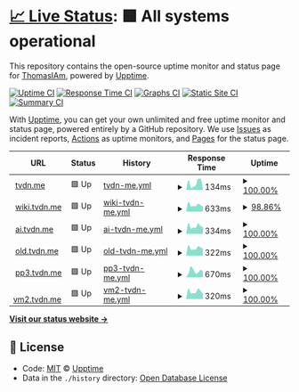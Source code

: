 # [📈 Live Status](https://status.tvdn.me): <!--live status--> **🟩 All systems operational**

This repository contains the open-source uptime monitor and status page for [ThomasIAm](https://github.com/ThomasIAm), powered by [Upptime](https://github.com/upptime/upptime).

[![Uptime CI](https://github.com/ThomasIAm/upptime/workflows/Uptime%20CI/badge.svg)](https://github.com/ThomasIAm/upptime/actions?query=workflow%3A%22Uptime+CI%22)
[![Response Time CI](https://github.com/koj-co/upptime/workflows/Response%20Time%20CI/badge.svg)](https://github.com/koj-co/upptime/actions?query=workflow%3A%22Response+Time+CI%22)
[![Graphs CI](https://github.com/ThomasIAm/upptime/workflows/Graphs%20CI/badge.svg)](https://github.com/ThomasIAm/upptime/actions?query=workflow%3A%22Graphs+CI%22)
[![Static Site CI](https://github.com/koj-co/upptime/workflows/Static%20Site%20CI/badge.svg)](https://github.com/koj-co/upptime/actions?query=workflow%3A%22Static+Site+CI%22)
[![Summary CI](https://github.com/koj-co/upptime/workflows/Summary%20CI/badge.svg)](https://github.com/koj-co/upptime/actions?query=workflow%3A%22Summary+CI%22)

With [Upptime](https://upptime.js.org), you can get your own unlimited and free uptime monitor and status page, powered entirely by a GitHub repository. We use [Issues](https://github.com/upptime/upptime/issues) as incident reports, [Actions](https://github.com/ThomasIAm/upptime/actions) as uptime monitors, and [Pages](https://demo.upptime.js.org) for the status page.

<!--start: status pages-->
<!-- This summary is generated by Upptime (https://github.com/upptime/upptime) -->
<!-- Do not edit this manually, your changes will be overwritten -->
<!-- prettier-ignore -->
| URL | Status | History | Response Time | Uptime |
| --- | ------ | ------- | ------------- | ------ |
| <img alt="" src="https://favicons.githubusercontent.com/tvdn.me" height="13"> [tvdn.me](https://tvdn.me) | 🟩 Up | [tvdn-me.yml](https://github.com/ThomasIAm/upptime/commits/HEAD/history/tvdn-me.yml) | <details><summary><img alt="Response time graph" src="./graphs/tvdn-me/response-time-week.png" height="20"> 134ms</summary><br><a href="https://status.tvdn.me/history/tvdn-me"><img alt="Response time 711" src="https://img.shields.io/endpoint?url=https%3A%2F%2Fraw.githubusercontent.com%2FThomasIAm%2Fupptime%2FHEAD%2Fapi%2Ftvdn-me%2Fresponse-time.json"></a><br><a href="https://status.tvdn.me/history/tvdn-me"><img alt="24-hour response time 212" src="https://img.shields.io/endpoint?url=https%3A%2F%2Fraw.githubusercontent.com%2FThomasIAm%2Fupptime%2FHEAD%2Fapi%2Ftvdn-me%2Fresponse-time-day.json"></a><br><a href="https://status.tvdn.me/history/tvdn-me"><img alt="7-day response time 134" src="https://img.shields.io/endpoint?url=https%3A%2F%2Fraw.githubusercontent.com%2FThomasIAm%2Fupptime%2FHEAD%2Fapi%2Ftvdn-me%2Fresponse-time-week.json"></a><br><a href="https://status.tvdn.me/history/tvdn-me"><img alt="30-day response time 265" src="https://img.shields.io/endpoint?url=https%3A%2F%2Fraw.githubusercontent.com%2FThomasIAm%2Fupptime%2FHEAD%2Fapi%2Ftvdn-me%2Fresponse-time-month.json"></a><br><a href="https://status.tvdn.me/history/tvdn-me"><img alt="1-year response time 711" src="https://img.shields.io/endpoint?url=https%3A%2F%2Fraw.githubusercontent.com%2FThomasIAm%2Fupptime%2FHEAD%2Fapi%2Ftvdn-me%2Fresponse-time-year.json"></a></details> | <details><summary><a href="https://status.tvdn.me/history/tvdn-me">100.00%</a></summary><a href="https://status.tvdn.me/history/tvdn-me"><img alt="All-time uptime 99.64%" src="https://img.shields.io/endpoint?url=https%3A%2F%2Fraw.githubusercontent.com%2FThomasIAm%2Fupptime%2FHEAD%2Fapi%2Ftvdn-me%2Fuptime.json"></a><br><a href="https://status.tvdn.me/history/tvdn-me"><img alt="24-hour uptime 100.00%" src="https://img.shields.io/endpoint?url=https%3A%2F%2Fraw.githubusercontent.com%2FThomasIAm%2Fupptime%2FHEAD%2Fapi%2Ftvdn-me%2Fuptime-day.json"></a><br><a href="https://status.tvdn.me/history/tvdn-me"><img alt="7-day uptime 100.00%" src="https://img.shields.io/endpoint?url=https%3A%2F%2Fraw.githubusercontent.com%2FThomasIAm%2Fupptime%2FHEAD%2Fapi%2Ftvdn-me%2Fuptime-week.json"></a><br><a href="https://status.tvdn.me/history/tvdn-me"><img alt="30-day uptime 100.00%" src="https://img.shields.io/endpoint?url=https%3A%2F%2Fraw.githubusercontent.com%2FThomasIAm%2Fupptime%2FHEAD%2Fapi%2Ftvdn-me%2Fuptime-month.json"></a><br><a href="https://status.tvdn.me/history/tvdn-me"><img alt="1-year uptime 99.64%" src="https://img.shields.io/endpoint?url=https%3A%2F%2Fraw.githubusercontent.com%2FThomasIAm%2Fupptime%2FHEAD%2Fapi%2Ftvdn-me%2Fuptime-year.json"></a></details>
| <img alt="" src="https://favicons.githubusercontent.com/wiki.tvdn.me" height="13"> [wiki.tvdn.me](https://wiki.tvdn.me) | 🟩 Up | [wiki-tvdn-me.yml](https://github.com/ThomasIAm/upptime/commits/HEAD/history/wiki-tvdn-me.yml) | <details><summary><img alt="Response time graph" src="./graphs/wiki-tvdn-me/response-time-week.png" height="20"> 633ms</summary><br><a href="https://status.tvdn.me/history/wiki-tvdn-me"><img alt="Response time 1629" src="https://img.shields.io/endpoint?url=https%3A%2F%2Fraw.githubusercontent.com%2FThomasIAm%2Fupptime%2FHEAD%2Fapi%2Fwiki-tvdn-me%2Fresponse-time.json"></a><br><a href="https://status.tvdn.me/history/wiki-tvdn-me"><img alt="24-hour response time 669" src="https://img.shields.io/endpoint?url=https%3A%2F%2Fraw.githubusercontent.com%2FThomasIAm%2Fupptime%2FHEAD%2Fapi%2Fwiki-tvdn-me%2Fresponse-time-day.json"></a><br><a href="https://status.tvdn.me/history/wiki-tvdn-me"><img alt="7-day response time 633" src="https://img.shields.io/endpoint?url=https%3A%2F%2Fraw.githubusercontent.com%2FThomasIAm%2Fupptime%2FHEAD%2Fapi%2Fwiki-tvdn-me%2Fresponse-time-week.json"></a><br><a href="https://status.tvdn.me/history/wiki-tvdn-me"><img alt="30-day response time 787" src="https://img.shields.io/endpoint?url=https%3A%2F%2Fraw.githubusercontent.com%2FThomasIAm%2Fupptime%2FHEAD%2Fapi%2Fwiki-tvdn-me%2Fresponse-time-month.json"></a><br><a href="https://status.tvdn.me/history/wiki-tvdn-me"><img alt="1-year response time 1629" src="https://img.shields.io/endpoint?url=https%3A%2F%2Fraw.githubusercontent.com%2FThomasIAm%2Fupptime%2FHEAD%2Fapi%2Fwiki-tvdn-me%2Fresponse-time-year.json"></a></details> | <details><summary><a href="https://status.tvdn.me/history/wiki-tvdn-me">98.86%</a></summary><a href="https://status.tvdn.me/history/wiki-tvdn-me"><img alt="All-time uptime 98.10%" src="https://img.shields.io/endpoint?url=https%3A%2F%2Fraw.githubusercontent.com%2FThomasIAm%2Fupptime%2FHEAD%2Fapi%2Fwiki-tvdn-me%2Fuptime.json"></a><br><a href="https://status.tvdn.me/history/wiki-tvdn-me"><img alt="24-hour uptime 94.03%" src="https://img.shields.io/endpoint?url=https%3A%2F%2Fraw.githubusercontent.com%2FThomasIAm%2Fupptime%2FHEAD%2Fapi%2Fwiki-tvdn-me%2Fuptime-day.json"></a><br><a href="https://status.tvdn.me/history/wiki-tvdn-me"><img alt="7-day uptime 98.86%" src="https://img.shields.io/endpoint?url=https%3A%2F%2Fraw.githubusercontent.com%2FThomasIAm%2Fupptime%2FHEAD%2Fapi%2Fwiki-tvdn-me%2Fuptime-week.json"></a><br><a href="https://status.tvdn.me/history/wiki-tvdn-me"><img alt="30-day uptime 99.39%" src="https://img.shields.io/endpoint?url=https%3A%2F%2Fraw.githubusercontent.com%2FThomasIAm%2Fupptime%2FHEAD%2Fapi%2Fwiki-tvdn-me%2Fuptime-month.json"></a><br><a href="https://status.tvdn.me/history/wiki-tvdn-me"><img alt="1-year uptime 98.10%" src="https://img.shields.io/endpoint?url=https%3A%2F%2Fraw.githubusercontent.com%2FThomasIAm%2Fupptime%2FHEAD%2Fapi%2Fwiki-tvdn-me%2Fuptime-year.json"></a></details>
| <img alt="" src="https://favicons.githubusercontent.com/ai.tvdn.me" height="13"> [ai.tvdn.me](https://ai.tvdn.me) | 🟩 Up | [ai-tvdn-me.yml](https://github.com/ThomasIAm/upptime/commits/HEAD/history/ai-tvdn-me.yml) | <details><summary><img alt="Response time graph" src="./graphs/ai-tvdn-me/response-time-week.png" height="20"> 334ms</summary><br><a href="https://status.tvdn.me/history/ai-tvdn-me"><img alt="Response time 409" src="https://img.shields.io/endpoint?url=https%3A%2F%2Fraw.githubusercontent.com%2FThomasIAm%2Fupptime%2FHEAD%2Fapi%2Fai-tvdn-me%2Fresponse-time.json"></a><br><a href="https://status.tvdn.me/history/ai-tvdn-me"><img alt="24-hour response time 461" src="https://img.shields.io/endpoint?url=https%3A%2F%2Fraw.githubusercontent.com%2FThomasIAm%2Fupptime%2FHEAD%2Fapi%2Fai-tvdn-me%2Fresponse-time-day.json"></a><br><a href="https://status.tvdn.me/history/ai-tvdn-me"><img alt="7-day response time 334" src="https://img.shields.io/endpoint?url=https%3A%2F%2Fraw.githubusercontent.com%2FThomasIAm%2Fupptime%2FHEAD%2Fapi%2Fai-tvdn-me%2Fresponse-time-week.json"></a><br><a href="https://status.tvdn.me/history/ai-tvdn-me"><img alt="30-day response time 409" src="https://img.shields.io/endpoint?url=https%3A%2F%2Fraw.githubusercontent.com%2FThomasIAm%2Fupptime%2FHEAD%2Fapi%2Fai-tvdn-me%2Fresponse-time-month.json"></a><br><a href="https://status.tvdn.me/history/ai-tvdn-me"><img alt="1-year response time 409" src="https://img.shields.io/endpoint?url=https%3A%2F%2Fraw.githubusercontent.com%2FThomasIAm%2Fupptime%2FHEAD%2Fapi%2Fai-tvdn-me%2Fresponse-time-year.json"></a></details> | <details><summary><a href="https://status.tvdn.me/history/ai-tvdn-me">100.00%</a></summary><a href="https://status.tvdn.me/history/ai-tvdn-me"><img alt="All-time uptime 99.88%" src="https://img.shields.io/endpoint?url=https%3A%2F%2Fraw.githubusercontent.com%2FThomasIAm%2Fupptime%2FHEAD%2Fapi%2Fai-tvdn-me%2Fuptime.json"></a><br><a href="https://status.tvdn.me/history/ai-tvdn-me"><img alt="24-hour uptime 100.00%" src="https://img.shields.io/endpoint?url=https%3A%2F%2Fraw.githubusercontent.com%2FThomasIAm%2Fupptime%2FHEAD%2Fapi%2Fai-tvdn-me%2Fuptime-day.json"></a><br><a href="https://status.tvdn.me/history/ai-tvdn-me"><img alt="7-day uptime 100.00%" src="https://img.shields.io/endpoint?url=https%3A%2F%2Fraw.githubusercontent.com%2FThomasIAm%2Fupptime%2FHEAD%2Fapi%2Fai-tvdn-me%2Fuptime-week.json"></a><br><a href="https://status.tvdn.me/history/ai-tvdn-me"><img alt="30-day uptime 99.88%" src="https://img.shields.io/endpoint?url=https%3A%2F%2Fraw.githubusercontent.com%2FThomasIAm%2Fupptime%2FHEAD%2Fapi%2Fai-tvdn-me%2Fuptime-month.json"></a><br><a href="https://status.tvdn.me/history/ai-tvdn-me"><img alt="1-year uptime 99.88%" src="https://img.shields.io/endpoint?url=https%3A%2F%2Fraw.githubusercontent.com%2FThomasIAm%2Fupptime%2FHEAD%2Fapi%2Fai-tvdn-me%2Fuptime-year.json"></a></details>
| <img alt="" src="https://favicons.githubusercontent.com/old.tvdn.me" height="13"> [old.tvdn.me](https://old.tvdn.me) | 🟩 Up | [old-tvdn-me.yml](https://github.com/ThomasIAm/upptime/commits/HEAD/history/old-tvdn-me.yml) | <details><summary><img alt="Response time graph" src="./graphs/old-tvdn-me/response-time-week.png" height="20"> 322ms</summary><br><a href="https://status.tvdn.me/history/old-tvdn-me"><img alt="Response time 388" src="https://img.shields.io/endpoint?url=https%3A%2F%2Fraw.githubusercontent.com%2FThomasIAm%2Fupptime%2FHEAD%2Fapi%2Fold-tvdn-me%2Fresponse-time.json"></a><br><a href="https://status.tvdn.me/history/old-tvdn-me"><img alt="24-hour response time 401" src="https://img.shields.io/endpoint?url=https%3A%2F%2Fraw.githubusercontent.com%2FThomasIAm%2Fupptime%2FHEAD%2Fapi%2Fold-tvdn-me%2Fresponse-time-day.json"></a><br><a href="https://status.tvdn.me/history/old-tvdn-me"><img alt="7-day response time 322" src="https://img.shields.io/endpoint?url=https%3A%2F%2Fraw.githubusercontent.com%2FThomasIAm%2Fupptime%2FHEAD%2Fapi%2Fold-tvdn-me%2Fresponse-time-week.json"></a><br><a href="https://status.tvdn.me/history/old-tvdn-me"><img alt="30-day response time 388" src="https://img.shields.io/endpoint?url=https%3A%2F%2Fraw.githubusercontent.com%2FThomasIAm%2Fupptime%2FHEAD%2Fapi%2Fold-tvdn-me%2Fresponse-time-month.json"></a><br><a href="https://status.tvdn.me/history/old-tvdn-me"><img alt="1-year response time 388" src="https://img.shields.io/endpoint?url=https%3A%2F%2Fraw.githubusercontent.com%2FThomasIAm%2Fupptime%2FHEAD%2Fapi%2Fold-tvdn-me%2Fresponse-time-year.json"></a></details> | <details><summary><a href="https://status.tvdn.me/history/old-tvdn-me">100.00%</a></summary><a href="https://status.tvdn.me/history/old-tvdn-me"><img alt="All-time uptime 99.38%" src="https://img.shields.io/endpoint?url=https%3A%2F%2Fraw.githubusercontent.com%2FThomasIAm%2Fupptime%2FHEAD%2Fapi%2Fold-tvdn-me%2Fuptime.json"></a><br><a href="https://status.tvdn.me/history/old-tvdn-me"><img alt="24-hour uptime 100.00%" src="https://img.shields.io/endpoint?url=https%3A%2F%2Fraw.githubusercontent.com%2FThomasIAm%2Fupptime%2FHEAD%2Fapi%2Fold-tvdn-me%2Fuptime-day.json"></a><br><a href="https://status.tvdn.me/history/old-tvdn-me"><img alt="7-day uptime 100.00%" src="https://img.shields.io/endpoint?url=https%3A%2F%2Fraw.githubusercontent.com%2FThomasIAm%2Fupptime%2FHEAD%2Fapi%2Fold-tvdn-me%2Fuptime-week.json"></a><br><a href="https://status.tvdn.me/history/old-tvdn-me"><img alt="30-day uptime 99.38%" src="https://img.shields.io/endpoint?url=https%3A%2F%2Fraw.githubusercontent.com%2FThomasIAm%2Fupptime%2FHEAD%2Fapi%2Fold-tvdn-me%2Fuptime-month.json"></a><br><a href="https://status.tvdn.me/history/old-tvdn-me"><img alt="1-year uptime 99.38%" src="https://img.shields.io/endpoint?url=https%3A%2F%2Fraw.githubusercontent.com%2FThomasIAm%2Fupptime%2FHEAD%2Fapi%2Fold-tvdn-me%2Fuptime-year.json"></a></details>
| <img alt="" src="https://favicons.githubusercontent.com/pp3.tvdn.me" height="13"> [pp3.tvdn.me](https://pp3.tvdn.me) | 🟩 Up | [pp3-tvdn-me.yml](https://github.com/ThomasIAm/upptime/commits/HEAD/history/pp3-tvdn-me.yml) | <details><summary><img alt="Response time graph" src="./graphs/pp3-tvdn-me/response-time-week.png" height="20"> 670ms</summary><br><a href="https://status.tvdn.me/history/pp3-tvdn-me"><img alt="Response time 548" src="https://img.shields.io/endpoint?url=https%3A%2F%2Fraw.githubusercontent.com%2FThomasIAm%2Fupptime%2FHEAD%2Fapi%2Fpp3-tvdn-me%2Fresponse-time.json"></a><br><a href="https://status.tvdn.me/history/pp3-tvdn-me"><img alt="24-hour response time 456" src="https://img.shields.io/endpoint?url=https%3A%2F%2Fraw.githubusercontent.com%2FThomasIAm%2Fupptime%2FHEAD%2Fapi%2Fpp3-tvdn-me%2Fresponse-time-day.json"></a><br><a href="https://status.tvdn.me/history/pp3-tvdn-me"><img alt="7-day response time 670" src="https://img.shields.io/endpoint?url=https%3A%2F%2Fraw.githubusercontent.com%2FThomasIAm%2Fupptime%2FHEAD%2Fapi%2Fpp3-tvdn-me%2Fresponse-time-week.json"></a><br><a href="https://status.tvdn.me/history/pp3-tvdn-me"><img alt="30-day response time 548" src="https://img.shields.io/endpoint?url=https%3A%2F%2Fraw.githubusercontent.com%2FThomasIAm%2Fupptime%2FHEAD%2Fapi%2Fpp3-tvdn-me%2Fresponse-time-month.json"></a><br><a href="https://status.tvdn.me/history/pp3-tvdn-me"><img alt="1-year response time 548" src="https://img.shields.io/endpoint?url=https%3A%2F%2Fraw.githubusercontent.com%2FThomasIAm%2Fupptime%2FHEAD%2Fapi%2Fpp3-tvdn-me%2Fresponse-time-year.json"></a></details> | <details><summary><a href="https://status.tvdn.me/history/pp3-tvdn-me">100.00%</a></summary><a href="https://status.tvdn.me/history/pp3-tvdn-me"><img alt="All-time uptime 99.37%" src="https://img.shields.io/endpoint?url=https%3A%2F%2Fraw.githubusercontent.com%2FThomasIAm%2Fupptime%2FHEAD%2Fapi%2Fpp3-tvdn-me%2Fuptime.json"></a><br><a href="https://status.tvdn.me/history/pp3-tvdn-me"><img alt="24-hour uptime 100.00%" src="https://img.shields.io/endpoint?url=https%3A%2F%2Fraw.githubusercontent.com%2FThomasIAm%2Fupptime%2FHEAD%2Fapi%2Fpp3-tvdn-me%2Fuptime-day.json"></a><br><a href="https://status.tvdn.me/history/pp3-tvdn-me"><img alt="7-day uptime 100.00%" src="https://img.shields.io/endpoint?url=https%3A%2F%2Fraw.githubusercontent.com%2FThomasIAm%2Fupptime%2FHEAD%2Fapi%2Fpp3-tvdn-me%2Fuptime-week.json"></a><br><a href="https://status.tvdn.me/history/pp3-tvdn-me"><img alt="30-day uptime 99.37%" src="https://img.shields.io/endpoint?url=https%3A%2F%2Fraw.githubusercontent.com%2FThomasIAm%2Fupptime%2FHEAD%2Fapi%2Fpp3-tvdn-me%2Fuptime-month.json"></a><br><a href="https://status.tvdn.me/history/pp3-tvdn-me"><img alt="1-year uptime 99.37%" src="https://img.shields.io/endpoint?url=https%3A%2F%2Fraw.githubusercontent.com%2FThomasIAm%2Fupptime%2FHEAD%2Fapi%2Fpp3-tvdn-me%2Fuptime-year.json"></a></details>
| <img alt="" src="https://favicons.githubusercontent.com/vm2.tvdn.me" height="13"> [vm2.tvdn.me](https://vm2.tvdn.me) | 🟩 Up | [vm2-tvdn-me.yml](https://github.com/ThomasIAm/upptime/commits/HEAD/history/vm2-tvdn-me.yml) | <details><summary><img alt="Response time graph" src="./graphs/vm2-tvdn-me/response-time-week.png" height="20"> 320ms</summary><br><a href="https://status.tvdn.me/history/vm2-tvdn-me"><img alt="Response time 452" src="https://img.shields.io/endpoint?url=https%3A%2F%2Fraw.githubusercontent.com%2FThomasIAm%2Fupptime%2FHEAD%2Fapi%2Fvm2-tvdn-me%2Fresponse-time.json"></a><br><a href="https://status.tvdn.me/history/vm2-tvdn-me"><img alt="24-hour response time 410" src="https://img.shields.io/endpoint?url=https%3A%2F%2Fraw.githubusercontent.com%2FThomasIAm%2Fupptime%2FHEAD%2Fapi%2Fvm2-tvdn-me%2Fresponse-time-day.json"></a><br><a href="https://status.tvdn.me/history/vm2-tvdn-me"><img alt="7-day response time 320" src="https://img.shields.io/endpoint?url=https%3A%2F%2Fraw.githubusercontent.com%2FThomasIAm%2Fupptime%2FHEAD%2Fapi%2Fvm2-tvdn-me%2Fresponse-time-week.json"></a><br><a href="https://status.tvdn.me/history/vm2-tvdn-me"><img alt="30-day response time 452" src="https://img.shields.io/endpoint?url=https%3A%2F%2Fraw.githubusercontent.com%2FThomasIAm%2Fupptime%2FHEAD%2Fapi%2Fvm2-tvdn-me%2Fresponse-time-month.json"></a><br><a href="https://status.tvdn.me/history/vm2-tvdn-me"><img alt="1-year response time 452" src="https://img.shields.io/endpoint?url=https%3A%2F%2Fraw.githubusercontent.com%2FThomasIAm%2Fupptime%2FHEAD%2Fapi%2Fvm2-tvdn-me%2Fresponse-time-year.json"></a></details> | <details><summary><a href="https://status.tvdn.me/history/vm2-tvdn-me">100.00%</a></summary><a href="https://status.tvdn.me/history/vm2-tvdn-me"><img alt="All-time uptime 99.38%" src="https://img.shields.io/endpoint?url=https%3A%2F%2Fraw.githubusercontent.com%2FThomasIAm%2Fupptime%2FHEAD%2Fapi%2Fvm2-tvdn-me%2Fuptime.json"></a><br><a href="https://status.tvdn.me/history/vm2-tvdn-me"><img alt="24-hour uptime 100.00%" src="https://img.shields.io/endpoint?url=https%3A%2F%2Fraw.githubusercontent.com%2FThomasIAm%2Fupptime%2FHEAD%2Fapi%2Fvm2-tvdn-me%2Fuptime-day.json"></a><br><a href="https://status.tvdn.me/history/vm2-tvdn-me"><img alt="7-day uptime 100.00%" src="https://img.shields.io/endpoint?url=https%3A%2F%2Fraw.githubusercontent.com%2FThomasIAm%2Fupptime%2FHEAD%2Fapi%2Fvm2-tvdn-me%2Fuptime-week.json"></a><br><a href="https://status.tvdn.me/history/vm2-tvdn-me"><img alt="30-day uptime 99.38%" src="https://img.shields.io/endpoint?url=https%3A%2F%2Fraw.githubusercontent.com%2FThomasIAm%2Fupptime%2FHEAD%2Fapi%2Fvm2-tvdn-me%2Fuptime-month.json"></a><br><a href="https://status.tvdn.me/history/vm2-tvdn-me"><img alt="1-year uptime 99.38%" src="https://img.shields.io/endpoint?url=https%3A%2F%2Fraw.githubusercontent.com%2FThomasIAm%2Fupptime%2FHEAD%2Fapi%2Fvm2-tvdn-me%2Fuptime-year.json"></a></details>

<!--end: status pages-->

[**Visit our status website →**](https://status.tvdn.me)

## 📄 License

- Code: [MIT](./LICENSE) © [Upptime](https://upptime.js.org)
- Data in the `./history` directory: [Open Database License](https://opendatacommons.org/licenses/odbl/1-0/)
